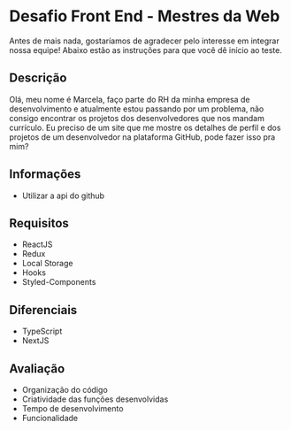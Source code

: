 # Desafio Front End - Mestres da Web
Antes de mais nada, gostaríamos de agradecer pelo interesse em integrar nossa equipe! Abaixo estão as instruções para que você dê início ao teste.

## Descrição
Olá, meu nome é Marcela, faço parte do RH da minha empresa de desenvolvimento e atualmente estou passando por um problema, não consigo encontrar os projetos dos desenvolvedores que nos mandam currículo. Eu preciso de um site que me mostre os detalhes de perfil e dos projetos de um desenvolvedor na plataforma GitHub, pode fazer isso pra mim?

## Informações
- Utilizar a api do github

## Requisitos
- ReactJS
- Redux
- Local Storage
- Hooks
- Styled-Components

## Diferenciais
- TypeScript
- NextJS

## Avaliação
- Organização do código
- Criatividade das funções desenvolvidas
- Tempo de desenvolvimento
- Funcionalidade
